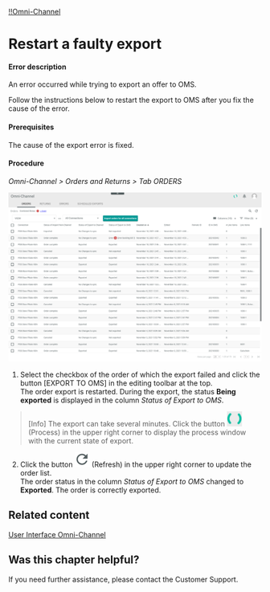 [!!Omni-Channel](Channels)

# Restart a faulty export

#### Error description
An error occurred while trying to export an offer to OMS.

Follow the instructions below to restart the export to OMS after you fix the cause of the error.


#### Prerequisites

The cause of the export error is fixed.


#### Procedure

*Omni-Channel > Orders and Returns > Tab ORDERS*

![Orders](/Assets/Screenshots/Channels/OrdersReturns/Orders/Orders.png "[Orders]")

1. Select the checkbox of the order of which the export failed and click the button [EXPORT TO OMS] in the editing toolbar at the top.     
The order export is restarted. During the export, the status **Being exported** is displayed in the column *Status of Export to OMS*.

> [Info] The export can take several minutes. Click the button ![Process](/Assets/Icons/Process.png "[Process]") (Process) in the upper right corner to display the process window with the current state of export.

2. Click the button ![Refresh](/Assets/Icons/Refresh01.png "[Refresh]") (Refresh) in the upper right corner to update the order list.   
The order status in the column *Status of Export to OMS* changed to **Exported**. The order is correctly exported.



## Related content

[User Interface Omni-Channel](/Channels/UserInterface/00_UserInterface.md)



## Was this chapter helpful?

If you need further assistance, please contact the Customer Support.
